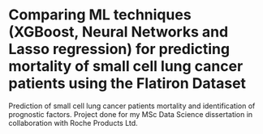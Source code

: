 # Comparing ML techniques (XGBoost, Neural Networks and Lasso regression) for predicting mortality of small cell lung cancer patients using the Flatiron Dataset
Prediction of small cell lung cancer patients mortality and identification of prognostic factors. Project done for my MSc Data Science dissertation in collaboration with Roche Products Ltd.
